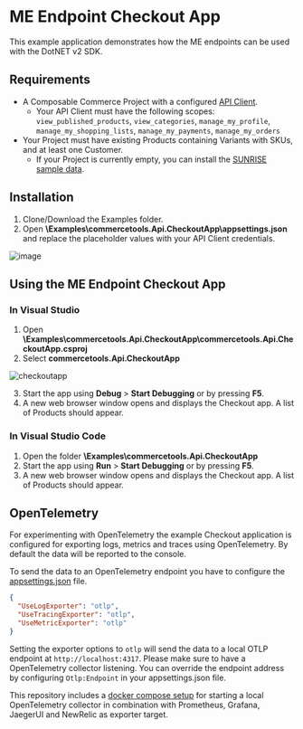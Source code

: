 # ME Endpoint Checkout App

This example application demonstrates how the ME endpoints can be used with the DotNET v2 SDK.

## Requirements

- A Composable Commerce Project with a configured [API Client](https://docs.commercetools.com/getting-started/create-api-client#create-an-api-client).
  - Your API Client must have the following scopes: `view_published_products`, `view_categories`, `manage_my_profile`, `manage_my_shopping_lists`, `manage_my_payments`, `manage_my_orders`
- Your Project must have existing Products containing Variants with SKUs, and at least one Customer.
  - If your Project is currently empty, you can install the [SUNRISE sample data](https://github.com/commercetools/commercetools-sunrise-data).

## Installation

1. Clone/Download the Examples folder.
2. Open **\Examples\commercetools.Api.CheckoutApp\appsettings.json** and replace the placeholder values with your API Client credentials.

![image](https://user-images.githubusercontent.com/77231096/180888862-2e911f43-db94-4ae1-b2bc-479ae7e549e2.png)

## Using the ME Endpoint Checkout App

### In Visual Studio

1. Open **\Examples\commercetools.Api.CheckoutApp\commercetools.Api.CheckoutApp.csproj**
2. Select **commercetools.Api.CheckoutApp**

![checkoutapp](https://user-images.githubusercontent.com/77231096/180888672-8045a167-6fc4-4fdb-8b11-2ea1bac10319.png)

3. Start the app using **Debug** > **Start Debugging** or by pressing **F5**.
4. A new web browser window opens and displays the Checkout app. A list of Products should appear.

### In Visual Studio Code

1. Open the folder **\Examples\commercetools.Api.CheckoutApp**
2. Start the app using **Run** > **Start Debugging** or by pressing **F5**.
3. A new web browser window opens and displays the Checkout app. A list of Products should appear.

## OpenTelemetry

For experimenting with OpenTelemetry the example Checkout application is configured for exporting logs, metrics and traces
using OpenTelemetry. By default the data will be reported to the console.

To send the data to an OpenTelemetry endpoint you have to configure the
[appsettings.json](https://github.com/commercetools/commercetools-dotnet-core-sdk-v2/blob/master/commercetools.Sdk/Examples/commercetools.Api.CheckoutApp/appsettings.json) file.

```json
{
  "UseLogExporter": "otlp",
  "UseTracingExporter": "otlp",
  "UseMetricExporter": "otlp"
}
```

Setting the exporter options to `otlp` will send the data to a local OTLP endpoint at `http://localhost:4317`. Please
make sure to have a OpenTelemetry collector listening. You can override the endpoint address by configuring
`Otlp:Endpoint` in your appsettings.json file.

This repository includes a [docker compose setup](https://github.com/commercetools/commercetools-dotnet-core-sdk-v2/tree/master/otel) for starting a local OpenTelemetry
collector in combination with Prometheus, Grafana, JaegerUI and NewRelic as exporter target.


